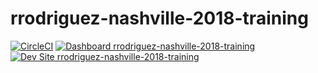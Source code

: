 # rrodriguez-nashville-2018-training

[![CircleCI](https://circleci.com/gh/nashville-2018-training/rrodriguez-nashville-2018-training.svg?style=shield)](https://circleci.com/gh/nashville-2018-training/rrodriguez-nashville-2018-training)
[![Dashboard rrodriguez-nashville-2018-training](https://img.shields.io/badge/dashboard-rrodriguez_nashville_2018_training-yellow.svg)](https://dashboard.pantheon.io/sites/2e406940-68e5-494c-940f-376f04139018#dev/code)
[![Dev Site rrodriguez-nashville-2018-training](https://img.shields.io/badge/site-rrodriguez_nashville_2018_training-blue.svg)](http://dev-rrodriguez-nashville-2018-training.pantheonsite.io/)